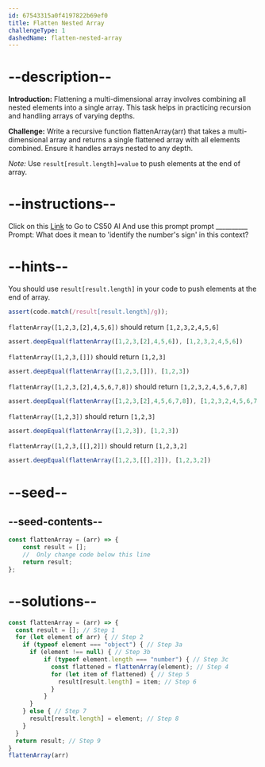 ```yaml
---
id: 67543315a0f4197822b69ef0
title: Flatten Nested Array
challengeType: 1
dashedName: flatten-nested-array
---
```


# --description--

**Introduction:**
Flattening a multi-dimensional array involves combining all nested elements into a single array. This task helps in practicing recursion and handling arrays of varying depths.
<br>

**Challenge:**
Write a recursive function flattenArray(arr) that takes a multi-dimensional array and returns a single flattened array with all elements combined. Ensure it handles arrays nested to any depth.
<br>

*Note:* 
Use `result[result.length]=value` to push elements at the end of array.

# --instructions--

Click on this <a href = "https://cs50.ai/chat">Link</a>  to Go to CS50 AI 
And use this prompt prompt __________
Prompt: What does it mean to 'identify the number's sign' in this context?

# --hints--

You should use `result[result.length]`  in your code to push elements at the end of array.

```js
assert(code.match(/result[result.length]/g));
```

`flattenArray([1,2,3,[2],4,5,6])` should return `[1,2,3,2,4,5,6]`

```js
assert.deepEqual(flattenArray([1,2,3,[2],4,5,6]), [1,2,3,2,4,5,6])
```

`flattenArray([1,2,3,[]])` should return `[1,2,3]`

```js
assert.deepEqual(flattenArray([1,2,3,[]]), [1,2,3])
```

`flattenArray([1,2,3,[2],4,5,6,7,8])` should return `[1,2,3,2,4,5,6,7,8]`

```js
assert.deepEqual(flattenArray([1,2,3,[2],4,5,6,7,8]), [1,2,3,2,4,5,6,7,8])
```

`flattenArray([1,2,3])` should return `[1,2,3]`

```js
assert.deepEqual(flattenArray([1,2,3]), [1,2,3])
```

`flattenArray([1,2,3,[[],2]])` should return `[1,2,3,2]`

```js
assert.deepEqual(flattenArray([1,2,3,[[],2]]), [1,2,3,2])
```

# --seed--
## --seed-contents--

```js
const flattenArray = (arr) => {
    const result = [];
    //  Only change code below this line
    return result;
};
```

# --solutions--

```js
const flattenArray = (arr) => {
  const result = []; // Step 1
  for (let element of arr) { // Step 2
    if (typeof element === "object") { // Step 3a
      if (element !== null) { // Step 3b
          if (typeof element.length === "number") { // Step 3c
            const flattened = flattenArray(element); // Step 4
            for (let item of flattened) { // Step 5
              result[result.length] = item; // Step 6
            }
          }
      }
    } else { // Step 7
      result[result.length] = element; // Step 8
    }
  }
  return result; // Step 9
}
flattenArray(arr)
```
